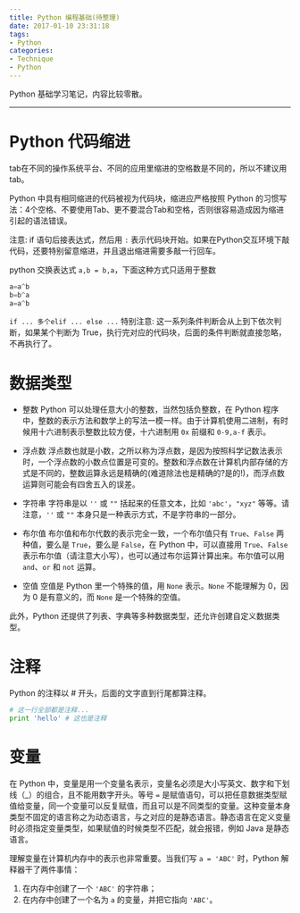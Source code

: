 ```yaml
---
title: Python 编程基础(待整理)
date: 2017-01-10 23:31:18
tags:
- Python
categories:
- Technique
- Python
---
```


Python 基础学习笔记，内容比较零散。

<!--more-->

---

# Python 代码缩进

tab在不同的操作系统平台、不同的应用里缩进的空格数是不同的，所以不建议用tab。

Python 中具有相同缩进的代码被视为代码块，缩进应严格按照 Python 的习惯写法：4个空格、不要使用Tab、更不要混合Tab和空格，否则很容易造成因为缩进引起的语法错误。

注意: if 语句后接表达式，然后用 `:` 表示代码块开始。如果在Python交互环境下敲代码，还要特别留意缩进，并且退出缩进需要多敲一行回车。

python 交换表达式 `a,b = b,a`，下面这种方式只适用于整数

```python
a=a^b
b=b^a
a=a^b
```

 `if ... 多个elif ... else ...` 特别注意: 这一系列条件判断会从上到下依次判断，如果某个判断为 True，执行完对应的代码块，后面的条件判断就直接忽略，不再执行了。

# 数据类型

* 整数
  Python 可以处理任意大小的整数，当然包括负整数，在 Python 程序中，整数的表示方法和数学上的写法一模一样。由于计算机使用二进制，有时候用十六进制表示整数比较方便，十六进制用 `0x` 前缀和 `0-9,a-f` 表示。

* 浮点数
  浮点数也就是小数，之所以称为浮点数，是因为按照科学记数法表示时，一个浮点数的小数点位置是可变的。整数和浮点数在计算机内部存储的方式是不同的，整数运算永远是精确的(难道除法也是精确的?是的!)，而浮点数运算则可能会有四舍五入的误差。

* 字符串
  字符串是以 `''` 或 `""` 括起来的任意文本，比如 `'abc'`，`"xyz"` 等等。请注意，`''` 或 `""` 本身只是一种表示方式，不是字符串的一部分。

* 布尔值
  布尔值和布尔代数的表示完全一致，一个布尔值只有 `True`、`False` 两种值，要么是 `True`，要么是 `False`，在 Python 中，可以直接用 `True`、`False` 表示布尔值（请注意大小写），也可以通过布尔运算计算出来。布尔值可以用 `and`、`or` 和 `not` 运算。

* 空值
  空值是 Python 里一个特殊的值，用 `None` 表示。`None` 不能理解为 0，因为 0 是有意义的，而 `None` 是一个特殊的空值。

此外，Python 还提供了列表、字典等多种数据类型，还允许创建自定义数据类型。

# 注释

Python 的注释以 # 开头，后面的文字直到行尾都算注释。

```python
# 这一行全部都是注释...
print 'hello' # 这也是注释
```

# 变量

在 Python 中，变量是用一个变量名表示，变量名必须是大小写英文、数字和下划线（\_）的组合，且不能用数字开头。等号 `=` 是赋值语句，可以把任意数据类型赋值给变量，同一个变量可以反复赋值，而且可以是不同类型的变量。这种变量本身类型不固定的语言称之为动态语言，与之对应的是静态语言。静态语言在定义变量时必须指定变量类型，如果赋值的时候类型不匹配，就会报错，例如 Java 是静态语言。

理解变量在计算机内存中的表示也非常重要。当我们写 `a = 'ABC'` 时，Python 解释器干了两件事情：

1. 在内存中创建了一个 `'ABC'` 的字符串；
1. 在内存中创建了一个名为 `a` 的变量，并把它指向 `'ABC'`。